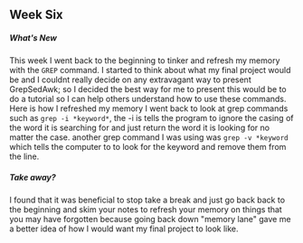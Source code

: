 ## Week Six
##### What's New
This week I went back to the beginning to tinker and refresh my memory with the `GREP` command. I started to think about what my final project would be and I couldnt really decide on any extravagant way to present GrepSedAwk; so I decided the best way for me to present this would be to do a tutorial so I can help others understand how to use these commands. Here is how I refreshed my memory I went back to look at grep commands such as `grep -i *keyword*`, the -i is tells the program to ignore the casing of the word it is searching for and just return the word it is looking for no matter the case. another grep command I was using was `grep -v *keyword` which tells the computer to to look for the keyword and remove them from the line. 
##### Take away?
I found that it was beneficial to stop take a break and just go back back to the beginning and skim your notes to refresh your memory on things that you may have forgotten because going back down "memory lane" gave me a better idea of how I would want my final project to look like.


